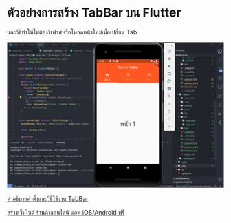 # ตัวอย่างการสร้าง TabBar บน Flutter
และวิธีทำให้ไม่ต้องรีเฟรสหรือโหลดหน้าใหม่เมื่อเปลี่ยน Tab

<img src="assets/tabbar.png">

[คำอธิบายคำสั่งและวิธีใช้งาน TabBar](https://ifelse.co/code/mobile/fluter-tabbar)


[สร้างเว็บไซต์ ร้านค้าออนไลน์ แอพ iOS/Android ฟรี](https://ifelse.co)